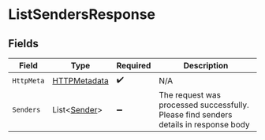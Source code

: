 # ListSendersResponse


## Fields

| Field                                                                                | Type                                                                                 | Required                                                                             | Description                                                                          |
| ------------------------------------------------------------------------------------ | ------------------------------------------------------------------------------------ | ------------------------------------------------------------------------------------ | ------------------------------------------------------------------------------------ |
| `HttpMeta`                                                                           | [HTTPMetadata](../../Models/Components/HTTPMetadata.md)                              | :heavy_check_mark:                                                                   | N/A                                                                                  |
| `Senders`                                                                            | List<[Sender](../../Models/Components/Sender.md)>                                    | :heavy_minus_sign:                                                                   | The request was processed successfully. Please find senders details in response body |